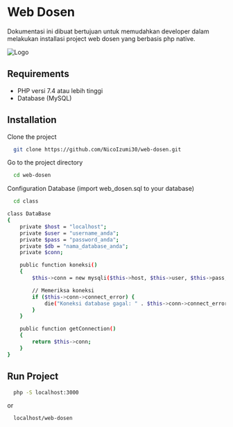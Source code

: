 
# Web Dosen

Dokumentasi ini dibuat bertujuan untuk memudahkan developer dalam melakukan installasi project web dosen yang berbasis php native.




![Logo](https://i.postimg.cc/FFqn6Bv0/wp11840910-frieren-wallpapers-1.jpg)


## Requirements

- PHP versi 7.4 atau lebih tinggi
- Database (MySQL)




## Installation

Clone the project

```bash
  git clone https://github.com/NicoIzumi30/web-dosen.git
```
Go to the project directory
```bash
  cd web-dosen
```
Configuration Database (import web_dosen.sql to your database)
```bash
  cd class
```
```bash
class DataBase
{
    private $host = "localhost";
    private $user = "username_anda";
    private $pass = "password_anda";
    private $db = "nama_database_anda";
    private $conn;

    public function koneksi()
    {
        $this->conn = new mysqli($this->host, $this->user, $this->pass, $this->db);

        // Memeriksa koneksi
        if ($this->conn->connect_error) {
            die("Koneksi database gagal: " . $this->conn->connect_error);
        }
    }

    public function getConnection()
    {
        return $this->conn;
    }
}
```
## Run Project
```bash
  php -S localhost:3000
```
or
```bash
  localhost/web-dosen
```